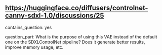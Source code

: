 ## https://huggingface.co/diffusers/controlnet-canny-sdxl-1.0/discussions/25

contains_question: yes

question_part: 
What is the purpose of using this VAE instead of the default one on the SDXLControlNet pipeline?
Does it generate better results, improve memory usage, etc.